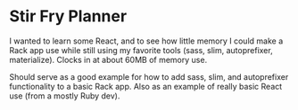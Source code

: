 # Stir Fry Planner

I wanted to learn some React, and to see how little memory I could make a Rack app use while still using my favorite tools (sass, slim, autoprefixer, materialize). Clocks in at about 60MB of memory use.

Should serve as a good example for how to add sass, slim, and autoprefixer functionality to a basic Rack app. Also as an example of really basic React use (from a mostly Ruby dev).